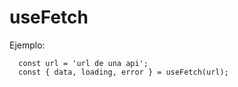 # useFetch 

Ejemplo:
```
  const url = 'url de una api';
  const { data, loading, error } = useFetch(url);
```
